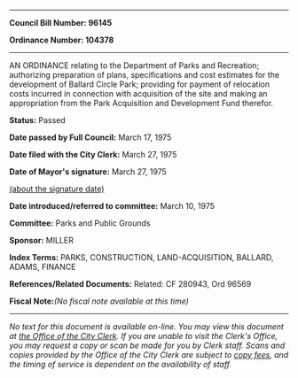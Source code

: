 

********

**Council Bill Number: 96145**
   
**Ordinance Number: 104378**
********

 AN ORDINANCE relating to the Department of Parks and Recreation; authorizing preparation of plans, specifications and cost estimates for the development of Ballard Circle Park; providing for payment of relocation costs incurred in connection with acquisition of the site and making an appropriation from the Park Acquisition and Development Fund therefor.

**Status:** Passed
   
**Date passed by Full Council:** March 17, 1975
   
**Date filed with the City Clerk:** March 27, 1975
   
**Date of Mayor's signature:** March 27, 1975
   
[(about the signature date)](/~public/approvaldate.htm)
   
   
   
**Date introduced/referred to committee:** March 10, 1975
   
**Committee:** Parks and Public Grounds
   
**Sponsor:** MILLER
   
   
**Index Terms:** PARKS, CONSTRUCTION, LAND-ACQUISITION, BALLARD, ADAMS, FINANCE

**References/Related Documents:** Related: CF 280943, Ord 96569

**Fiscal Note:**_(No fiscal note available at this time)_
********

_No text for this document is available on-line. You may view this document at [the Office of the City Clerk](http://www.seattle.gov/leg/clerk/contactUs.htm). If you are unable to visit the Clerk's Office, you may request a copy or scan be made for you by Clerk staff. Scans and copies provided by the Office of the City Clerk are subject to [copy fees](http://clerk.seattle.gov/~public/clerkfees.htm), and the timing of service is dependent on the availability of staff._

